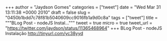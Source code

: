 
+++
author = "Jaydson Gomes"
categories = ["tweet"]
date = "Wed Mar 31 13:11:38 +0000 2010"
draft = false
slug = "0450b1bdd7c78f81b5040609cc9016fb1a9d0c8a"
tags = ["tweet"]
title = """BLog Post - nodeJS Instal..."""
tweet = true
micro = true
tweet_url = "https://twitter.com/jaydson/status/11365468964"
+++
BLog Post - nodeJS Instalação http://tinyurl.com/yc38yyd
